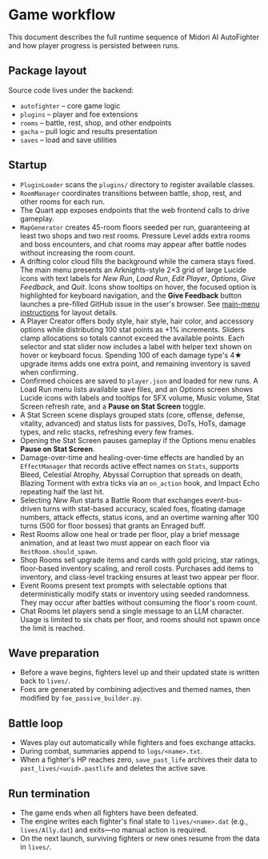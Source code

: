 # Game workflow

This document describes the full runtime sequence of Midori AI AutoFighter and how player progress is persisted between runs.

## Package layout
Source code lives under the backend:

- `autofighter` – core game logic
- `plugins` – player and foe extensions
- `rooms` – battle, rest, shop, and other endpoints
- `gacha` – pull logic and results presentation
- `saves` – load and save utilities

## Startup
- `PluginLoader` scans the `plugins/` directory to register available classes.
- `RoomManager` coordinates transitions between battle, shop, rest, and other rooms for each run.
- The Quart app exposes endpoints that the web frontend calls to drive gameplay.
- `MapGenerator` creates 45-room floors seeded per run, guaranteeing at least two shops and two rest rooms. Pressure Level adds extra rooms and boss encounters, and chat rooms may appear after battle nodes without increasing the room count.
- A drifting color cloud fills the background while the camera stays fixed. The main menu presents an Arknights-style 2×3 grid of large Lucide icons with text labels for *New Run*, *Load Run*, *Edit Player*, *Options*, *Give Feedback*, and *Quit*. Icons show tooltips on hover, the focused option is highlighted for keyboard navigation, and the **Give Feedback** button launches a pre-filled GitHub issue in the user's browser. See [main-menu instructions](../instructions/main-menu.md) for layout details.
- A Player Creator offers body style, hair style, hair color, and accessory options while distributing 100 stat points as +1% increments. Sliders clamp allocations so totals cannot exceed the available points. Each selector and stat slider now includes a label with helper text shown on hover or keyboard focus. Spending 100 of each damage type's 4★ upgrade items adds one extra point, and remaining inventory is saved when confirming.
- Confirmed choices are saved to `player.json` and loaded for new runs. A Load Run menu lists available save files, and an Options screen shows Lucide icons with labels and tooltips for SFX volume, Music volume, Stat Screen refresh rate, and a **Pause on Stat Screen** toggle.
- A Stat Screen scene displays grouped stats (core, offense, defense, vitality, advanced) and status lists for passives, DoTs, HoTs, damage types, and relic stacks, refreshing every few frames.
 - Opening the Stat Screen pauses gameplay if the Options menu enables **Pause on Stat Screen**.
- Damage-over-time and healing-over-time effects are handled by an `EffectManager` that records active effect names on `Stats`, supports Bleed, Celestial Atrophy, Abyssal Corruption that spreads on death, Blazing Torment with extra ticks via an `on_action` hook, and Impact Echo repeating half the last hit.
- Selecting *New Run* starts a Battle Room that exchanges event-bus-driven turns with stat-based accuracy, scaled foes, floating damage numbers, attack effects, status icons, and an overtime warning after 100 turns (500 for floor bosses) that grants an Enraged buff.
 - Rest Rooms allow one heal or trade per floor, play a brief message animation, and at least two must appear on each floor via `RestRoom.should_spawn`.
 - Shop Rooms sell upgrade items and cards with gold pricing, star ratings, floor-based inventory scaling, and reroll costs. Purchases add items to inventory, and class-level tracking ensures at least two appear per floor.
 - Event Rooms present text prompts with selectable options that deterministically modify stats or inventory using seeded randomness. They may occur after battles without consuming the floor's room count.
 - Chat Rooms let players send a single message to an LLM character. Usage is limited to six chats per floor, and rooms should not spawn once the limit is reached.

## Wave preparation
- Before a wave begins, fighters level up and their updated state is written back to `lives/`.
- Foes are generated by combining adjectives and themed names, then modified by `foe_passive_builder.py`.

## Battle loop
- Waves play out automatically while fighters and foes exchange attacks.
- During combat, summaries append to `logs/<name>.txt`.
- When a fighter's HP reaches zero, `save_past_life` archives their data to `past_lives/<uuid>.pastlife` and deletes the active save.

## Run termination
- The game ends when all fighters have been defeated.
- The engine writes each fighter's final state to `lives/<name>.dat` (e.g., `lives/Ally.dat`) and exits—no manual action is required.
- On the next launch, surviving fighters or new ones resume from the data in `lives/`.
